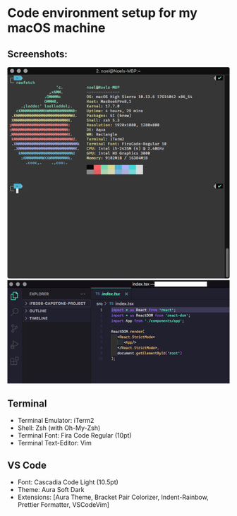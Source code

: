 # Code environment setup for my macOS machine 

## Screenshots:
![Neofetch output](./screenshots/1.png)
![VS Code](./screenshots/2.png)

## Terminal
- Terminal Emulator: iTerm2
- Shell: Zsh (with Oh-My-Zsh) 
- Terminal Font: Fira Code Regular (10pt)
- Terminal Text-Editor: Vim

## VS Code
- Font: Cascadia Code Light (10.5pt)
- Theme: Aura Soft Dark
- Extensions: [Aura Theme, Bracket Pair Colorizer, Indent-Rainbow, Prettier Formatter, VSCodeVim]
